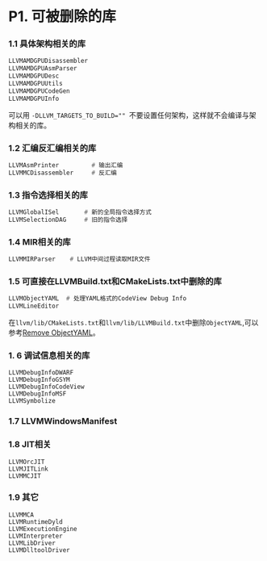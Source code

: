 # P1. 可被删除的库

### 1.1 具体架构相关的库

```asm
LLVMAMDGPUDisassembler
LLVMAMDGPUAsmParser
LLVMAMDGPUDesc
LLVMAMDGPUUtils
LLVMAMDGPUCodeGen
LLVMAMDGPUInfo
```

可以用 `-DLLVM_TARGETS_TO_BUILD="" `不要设置任何架构，这样就不会编译与架构相关的库。



### 1.2 汇编反汇编相关的库

```asm
LLVMAsmPrinter         # 输出汇编 
LLVMMCDisassembler     # 反汇编
```





### 1.3 指令选择相关的库

```asm
LLVMGlobalISel       # 新的全局指令选择方式
LLVMSelectionDAG     # 旧的指令选择
```



### 1.4 MIR相关的库

```asm
LLVMMIRParser    # LLVM中间过程读取MIR文件   
```





### 1.5 可直接在LLVMBuild.txt和CMakeLists.txt中删除的库

```asm
LLVMObjectYAML  # 处理YAML格式的CodeView Debug Info
LLVMLineEditor
```

在`llvm/lib/CMakeLists.txt`和`llvm/lib/LLVMBuild.txt`中删除`ObjectYAML`,可以参考[Remove ObjectYAML](http://172.18.110.26:3000/xsw/OpenCL_Compiler/commit/ba9ca4bf2782983e1ab99b88eea347a1afe6e04a)。



### 1. 6 调试信息相关的库

```
LLVMDebugInfoDWARF
LLVMDebugInfoGSYM
LLVMDebugInfoCodeView
LLVMDebugInfoMSF
LLVMSymbolize
```





### 1.7 LLVMWindowsManifest



### 1.8 JIT相关

```
LLVMOrcJIT
LLVMJITLink
LLVMMCJIT
```





### 1.9 其它

```
LLVMMCA
LLVMRuntimeDyld
LLVMExecutionEngine
LLVMInterpreter
LLVMLibDriver
LLVMDlltoolDriver
```



